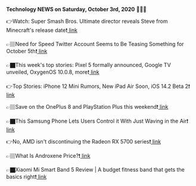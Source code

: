 <b>Technology NEWS on Saturday, October 3rd, 2020</b> 📡📡📡 

👉Watch: Super Smash Bros. Ultimate director reveals Steve from Minecraft's release date❗️<a href='https://techblock.club/?p=7591'> link</a>

👉🏽Need for Speed Twitter Account Seems to Be Teasing Something for October 5th❗️<a href='https://techblock.club/?p=7593'> link</a>

👉🏿This week's top stories: Pixel 5 formally announced, Google TV unveiled, OxygenOS 10.0.8, more❗️<a href='https://techblock.club/?p=7595'> link</a>

👉Top Stories: iPhone 12 Mini Rumors, New iPad Air Soon, iOS 14.2 Beta 2❗️<a href='https://techblock.club/?p=7597'> link</a>

👉🏽Save on the OnePlus 8 and PlayStation Plus this weekend❗️<a href='https://techblock.club/?p=7599'> link</a>

👉🏿This Samsung Phone Lets Users Control it With Just Waving in the Air❗️<a href='https://techblock.club/?p=7601'> link</a>

👉No, AMD isn't discontinuing the Radeon RX 5700 series❗️<a href='https://techblock.club/?p=7603'> link</a>

👉🏽What Is Androxene Price?❗️<a href='https://techblock.club/?p=7605'> link</a>

👉🏿Xiaomi Mi Smart Band 5 Review | A budget fitness band that gets the basics right❗️<a href='https://techblock.club/?p=7607'> link</a>

